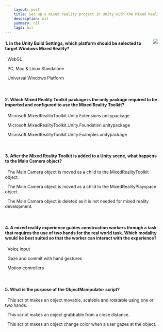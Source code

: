 ```yaml
---
    layout: post
    title: Set up a mixed reality project in Unity with the Mixed Reality Toolkit 
    description: nil
    summary: nil
    tags: nil
---
```



 <a target="_blank" href="https://docs.microsoft.com/en-us/learn/modules/mixed-reality-toolkit-project-unity/8-knowledge-check/"><i class="fas fa-external-link-alt"></i> </a>
 <img align="right" src="https://docs.microsoft.com/en-us/learn/achievements/mixed-reality-toolkit-project-unity.svg">
####  1. In the Unity Build Settings, which platform should be selected to target Windows Mixed Reality?


<i class='far fa-square'></i> &nbsp;&nbsp;WebGL

<i class='far fa-square'></i> &nbsp;&nbsp;PC, Mac & Linux Standalone

<i class='fas fa-check-square' style='color: Dodgerblue;'></i> &nbsp;&nbsp;Universal Windows Platform
<br />
<br />
<br />

####  2. Which Mixed Reality Toolkit package is the only package required to be imported and configured to use the Mixed Reality Toolkit?


<i class='far fa-square'></i> &nbsp;&nbsp;Microsoft.MixedRealityToolkit.Unity.Extensions.unitypackage

<i class='fas fa-check-square' style='color: Dodgerblue;'></i> &nbsp;&nbsp;Microsoft.MixedRealityToolkit.Unity.Foundation.unitypackage

<i class='far fa-square'></i> &nbsp;&nbsp;Microsoft.MixedRealityToolkit.Unity.Examples.unitypackage
<br />
<br />
<br />

####  3. After the Mixed Reality Toolkit is added to a Unity scene, what happens to the Main Camera object?


<i class='far fa-square'></i> &nbsp;&nbsp;The Main Camera object is moved as a child to the MixedRealityToolkit object.

<i class='fas fa-check-square' style='color: Dodgerblue;'></i> &nbsp;&nbsp;The Main Camera object is moved as a child to the MixedRealityPlayspace object.

<i class='far fa-square'></i> &nbsp;&nbsp;The Main Camera object is deleted as it is not needed for mixed reality development.
<br />
<br />
<br />

####  4. A mixed reality experience guides construction workers through a task that requires the use of two hands for the real world task. Which modality would be best suited so that the worker can interact with the experience?


<i class='fas fa-check-square' style='color: Dodgerblue;'></i> &nbsp;&nbsp;Voice input

<i class='far fa-square'></i> &nbsp;&nbsp;Gaze and commit with hand gestures

<i class='far fa-square'></i> &nbsp;&nbsp;Motion controllers
<br />
<br />
<br />

####  5. What is the purpose of the ObjectManipulator script?


<i class='fas fa-check-square' style='color: Dodgerblue;'></i> &nbsp;&nbsp;This script makes an object movable, scalable and rotatable using one or two hands.

<i class='far fa-square'></i> &nbsp;&nbsp;This script makes an object grabbable from a close distance.

<i class='far fa-square'></i> &nbsp;&nbsp;This script makes an object change color when a user gazes at the object.
<br />
<br />
<br />
